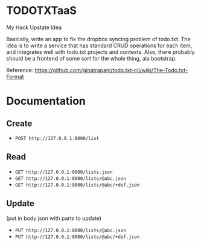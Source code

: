 TODOTXTaaS
===

My Hack Upstate Idea

Basically, write an app to fix the dropbox syncing problem of todo.txt. 
The idea is to write a service that has standard CRUD operations for each item, and integrates well
with todo.txt projects and contexts. Also, there probably should be a frontend of some sort for the 
whole thing, ala bootstrap.

Reference: https://github.com/ginatrapani/todo.txt-cli/wiki/The-Todo.txt-Format


Documentation
===

Create
---
- `POST http://127.0.0.1:8000/list`

Read
---
- `GET http://127.0.0.1:8000/lists.json`
- `GET http://127.0.0.1:8000/lists/@abc.json`
- `GET http://127.0.0.1:8000/lists/@abc/+def.json`

Update
---
(put in body json with parts to update)
- `PUT http://127.0.0.1:8000/lists/@abc.json`
- `PUT http://127.0.0.1:8000/lists/@abc/+def.json`